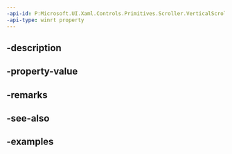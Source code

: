 ```yaml
---
-api-id: P:Microsoft.UI.Xaml.Controls.Primitives.Scroller.VerticalScrollRailingModeProperty
-api-type: winrt property
---
```


## -description

## -property-value

## -remarks

## -see-also

## -examples

